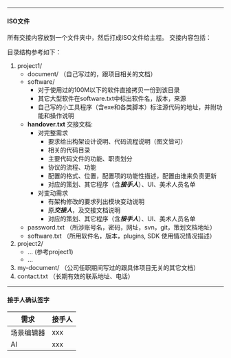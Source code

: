 
---
####  ISO文件

所有交接内容放到一个文件夹中，然后打成ISO文件给主程。
交接内容包括：

目录结构参考如下：

1. project1/
    - document/    （自己写过的，跟项目相关的文档）
    - software/
        - 对于使用过的100M以下的软件直接拷贝一份到该目录
        - 其它大型软件在software.txt中标出软件名，版本，来源
        - 自己写的小工具程序（含exe和各类脚本）标注源代码的地址，并附功能和操作说明
    - **handover.txt**  交接文档:
        - 对完整需求
            - 要求给出构架设计说明、代码流程说明（图文皆可）
            - 相关的代码目录
            - 主要代码文件的功能、职责划分
            - 协议的流程、功能
            - 配置的格式、位置，配置项的功能性描述，配置由谁来负责更新
            - 对应的策划、其它程序（含***接手人***）、UI、美术人员名单
        - 对变动需求
            - 有架构修改的要求列出模块变动说明
            - 原***交接人***，及交接文档说明
            - 对应的策划、其它程序（含***接手人***）、UI、美术人员名单
    - password.txt  （所涉账号名，密码，网址，svn，git，策划文档地址）
    - software.txt  （所用软件名，版本，plugins, SDK 使用情况情况描述）
2. project2/
    - ... (参考project1)
    - ...
3. my-document/ （公司任职期间写过的跟具体项目无关的其它文档）
4. contact.txt  （长期有效的联系地址、电话）

---
#### 接手人确认签字

需求        | 接手人
---         |---
场景编辑器  | xxx
AI          | xxx


